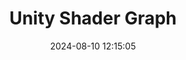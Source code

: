 ---
title: Unity Shader Graph
date: 2024-08-10 12:15:05
background: bg-[#7c7c7c]
label:
tags:
  - unity
  - shader
  - computer graphics
  - visual effects
categories:
  - Shaders
intro: |
  This is a visual cheat-sheet for the Unity Shader Graph. This tool is used to create custom shaders material in Unity, a popular game engine.
---